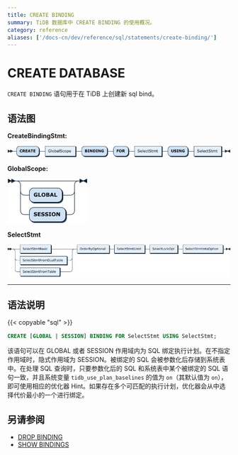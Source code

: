```yaml
---
title: CREATE BINDING
summary: TiDB 数据库中 CREATE BINDING 的使用概况。
category: reference
aliases: ['/docs-cn/dev/reference/sql/statements/create-binding/']
---
```


# CREATE DATABASE

`CREATE BINDING` 语句用于在 TiDB 上创建新 sql bind。

## 语法图

**CreateBindingStmt:**

![CreateBindingStmt](/media/sqlgram/CreateBindingStmt.png)

**GlobalScope:**

![GlobalScope](/media/sqlgram/GlobalScope.png)

**SelectStmt**

![SelectStmt](/media/sqlgram/SelectStmt.png)

****

## 语法说明

{{< copyable "sql" >}}

```sql
CREATE [GLOBAL | SESSION] BINDING FOR SelectStmt USING SelectStmt;
```

该语句可以在 GLOBAL 或者 SESSION 作用域内为 SQL 绑定执行计划。在不指定作用域时，隐式作用域为 SESSION。被绑定的 SQL 会被参数化后存储到系统表中。在处理 SQL 查询时，只要参数化后的 SQL 和系统表中某个被绑定的 SQL 语句一致，并且系统变量 `tidb_use_plan_baselines` 的值为 `on`（其默认值为 `on`），即可使用相应的优化器 Hint。如果存在多个可匹配的执行计划，优化器会从中选择代价最小的一个进行绑定。

## 另请参阅

* [DROP BINDING](/sql-statements/sql-statement-drop-binding.md)
* [SHOW BINDINGS](/sql-statements/sql-statement-show-bindings.md)
